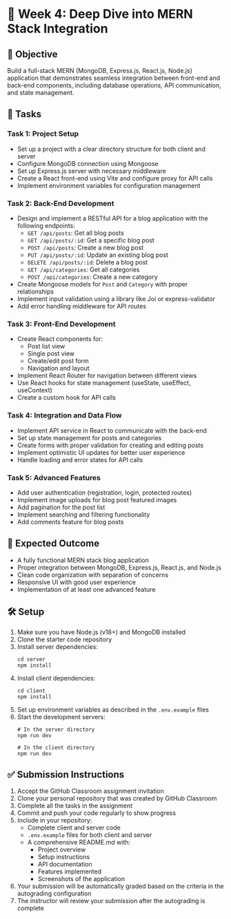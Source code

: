 # 🔄 Week 4: Deep Dive into MERN Stack Integration

## 🚀 Objective
Build a full-stack MERN (MongoDB, Express.js, React.js, Node.js) application that demonstrates seamless integration between front-end and back-end components, including database operations, API communication, and state management.

## 📂 Tasks

### Task 1: Project Setup
- Set up a project with a clear directory structure for both client and server
- Configure MongoDB connection using Mongoose
- Set up Express.js server with necessary middleware
- Create a React front-end using Vite and configure proxy for API calls
- Implement environment variables for configuration management

### Task 2: Back-End Development
- Design and implement a RESTful API for a blog application with the following endpoints:
  - `GET /api/posts`: Get all blog posts
  - `GET /api/posts/:id`: Get a specific blog post
  - `POST /api/posts`: Create a new blog post
  - `PUT /api/posts/:id`: Update an existing blog post
  - `DELETE /api/posts/:id`: Delete a blog post
  - `GET /api/categories`: Get all categories
  - `POST /api/categories`: Create a new category
- Create Mongoose models for `Post` and `Category` with proper relationships
- Implement input validation using a library like Joi or express-validator
- Add error handling middleware for API routes

### Task 3: Front-End Development
- Create React components for:
  - Post list view
  - Single post view
  - Create/edit post form
  - Navigation and layout
- Implement React Router for navigation between different views
- Use React hooks for state management (useState, useEffect, useContext)
- Create a custom hook for API calls

### Task 4: Integration and Data Flow
- Implement API service in React to communicate with the back-end
- Set up state management for posts and categories
- Create forms with proper validation for creating and editing posts
- Implement optimistic UI updates for better user experience
- Handle loading and error states for API calls

### Task 5: Advanced Features
- Add user authentication (registration, login, protected routes)
- Implement image uploads for blog post featured images
- Add pagination for the post list
- Implement searching and filtering functionality
- Add comments feature for blog posts

## 🧪 Expected Outcome
- A fully functional MERN stack blog application
- Proper integration between MongoDB, Express.js, React.js, and Node.js
- Clean code organization with separation of concerns
- Responsive UI with good user experience
- Implementation of at least one advanced feature

## 🛠️ Setup
1. Make sure you have Node.js (v18+) and MongoDB installed
2. Clone the starter code repository
3. Install server dependencies:
   ```
   cd server
   npm install
   ```
4. Install client dependencies:
   ```
   cd client
   npm install
   ```
5. Set up environment variables as described in the `.env.example` files
6. Start the development servers:
   ```
   # In the server directory
   npm run dev
   
   # In the client directory
   npm run dev
   ```

## ✅ Submission Instructions
1. Accept the GitHub Classroom assignment invitation
2. Clone your personal repository that was created by GitHub Classroom
3. Complete all the tasks in the assignment
4. Commit and push your code regularly to show progress
5. Include in your repository:
   - Complete client and server code
   - `.env.example` files for both client and server
   - A comprehensive README.md with:
     - Project overview
     - Setup instructions
     - API documentation
     - Features implemented
     - Screenshots of the application
6. Your submission will be automatically graded based on the criteria in the autograding configuration
7. The instructor will review your submission after the autograding is complete 
